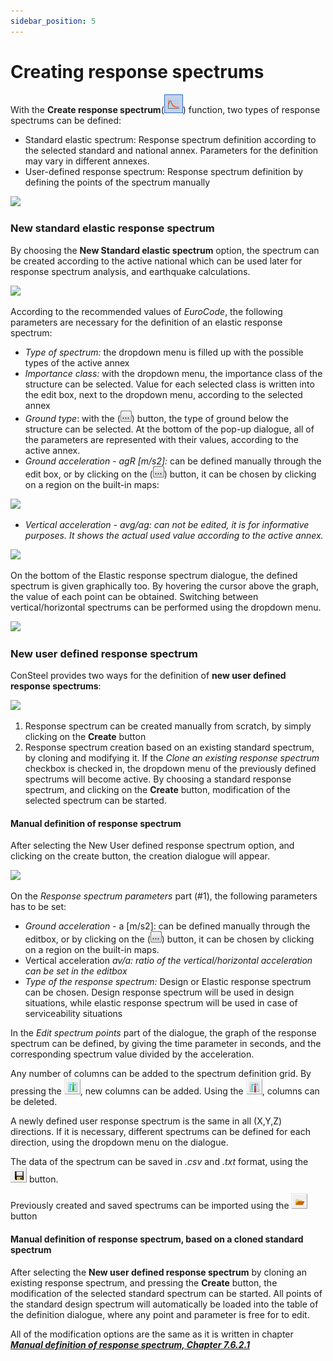 ```yaml
---
sidebar_position: 5
---
```

# Creating response spectrums

With the **Create response spectrum**(![](./img/wp-content-uploads-2021-04-cmd_response_spectrum.png)) function, two types of response spectrums can be defined:

<!-- /wp:paragraph -->

<!-- wp:list -->

- Standard elastic spectrum: Response spectrum definition according to the selected standard and national annex. Parameters for the definition may vary in different annexes.
- User-defined response spectrum: Response spectrum definition by defining the points of the spectrum manually

<!-- /wp:list -->

<!-- wp:image {"align":"center","id":10470,"sizeSlug":"large","linkDestination":"media"} -->

[![](https://consteelsoftware.com/wp-content/uploads/2021/04/7-6-CREATING-RESPONSE-SPECTRUMS.png)](./img/wp-content-uploads-2021-04-7-6-CREATING-RESPONSE-SPECTRUMS.png)

<!-- /wp:image -->

<!-- wp:heading {"level":3} -->

### New standard elastic response spectrum

<!-- /wp:heading -->

<!-- wp:paragraph -->

By choosing the **New Standard elastic spectrum** option, the spectrum can be created according to the active national which can be used later for response spectrum analysis, and earthquake calculations.

<!-- /wp:paragraph -->

<!-- wp:image {"align":"right","id":10476,"width":296,"height":377,"sizeSlug":"full","linkDestination":"media"} -->

[![](https://consteelsoftware.com/wp-content/uploads/2021/04/7-6-1-NEW-STANDARD-ELASTIC-RESPONSE-SPECTRUM.png)](./img/wp-content-uploads-2021-04-7-6-1-NEW-STANDARD-ELASTIC-RESPONSE-SPECTRUM.png)

<!-- /wp:image -->

<!-- wp:paragraph -->

According to the recommended values of _EuroCode_, the following parameters are necessary for the definition of an elastic response spectrum:

<!-- /wp:paragraph -->

<!-- wp:list -->

- _Type of spectrum:_ the dropdown menu is filled up with the possible types of the active annex
- _Importance class:_ with the dropdown menu, the importance class of the structure can be selected. Value for each selected class is written into the edit box, next to the dropdown menu, according to the selected annex
- _Ground type_: with the (![](./img/wp-content-uploads-2021-04-3dots-button.png)) button, the type of ground below the structure can be selected. At the bottom of the pop-up dialogue, all of the parameters are represented with their values, according to the active annex.
- _Ground acceleration - agR \[m/s2]:_ can be defined manually through the edit box, or by clicking on the (![](./img/wp-content-uploads-2021-04-3dots-button.png)) button, it can be chosen by clicking on a region on the built-in maps:

<!-- /wp:list -->

<!-- wp:image {"align":"center","id":10482,"width":437,"height":330,"sizeSlug":"full","linkDestination":"media"} -->

[![](https://consteelsoftware.com/wp-content/uploads/2021/04/7-6-1.2-NEW-STANDARD-ELASTIC-RESPONSE-SPECTRUM.png)](./img/wp-content-uploads-2021-04-7-6-1.2-NEW-STANDARD-ELASTIC-RESPONSE-SPECTRUM.png)

<!-- /wp:image -->

<!-- wp:list -->

- _Vertical acceleration - avg/ag: can not be edited, it is for informative purposes. It shows the actual used value according to the active annex._

<!-- /wp:list -->

<!-- wp:image {"align":"center","id":10488,"width":440,"height":484,"sizeSlug":"full","linkDestination":"media"} -->

[![](https://consteelsoftware.com/wp-content/uploads/2021/04/7-6-1.3-NEW-STANDARD-ELASTIC-RESPONSE-SPECTRUM.png)](./img/wp-content-uploads-2021-04-7-6-1.3-NEW-STANDARD-ELASTIC-RESPONSE-SPECTRUM.png)

<!-- /wp:image -->

<!-- wp:paragraph -->

On the bottom of the Elastic response spectrum dialogue, the defined spectrum is given graphically too. By hovering the cursor above the graph, the value of each point can be obtained. Switching between vertical/horizontal spectrums can be performed using the dropdown menu.

<!-- /wp:paragraph -->

<!-- wp:image {"align":"center","id":10494,"width":408,"height":200,"sizeSlug":"full","linkDestination":"media"} -->

[![](https://consteelsoftware.com/wp-content/uploads/2021/04/7-6-1.4-NEW-STANDARD-ELASTIC-RESPONSE-SPECTRUM.png)](./img/wp-content-uploads-2021-04-7-6-1.4-NEW-STANDARD-ELASTIC-RESPONSE-SPECTRUM.png)

<!-- /wp:image -->

<!-- wp:heading {"level":3} -->

### New user defined response spectrum

<!-- /wp:heading -->

<!-- wp:paragraph -->

ConSteel provides two ways for the definition of **new user defined response spectrums**:

<!-- /wp:paragraph -->

<!-- wp:image {"align":"center","id":10500,"width":582,"height":194,"sizeSlug":"full","linkDestination":"media"} -->

[![](https://consteelsoftware.com/wp-content/uploads/2021/04/7.6.2.-NEW-USER-DEFINED-RESPONSE-SPECTRUM.png)](./img/wp-content-uploads-2021-04-7.6.2.-NEW-USER-DEFINED-RESPONSE-SPECTRUM.png)

<!-- /wp:image -->

<!-- wp:list {"ordered":true,"type":"1"} -->

1. Response spectrum can be created manually from scratch, by simply clicking on the **Create** button
2. Response spectrum creation based on an existing standard spectrum, by cloning and modifying it. If the _Clone an existing response spectrum_ checkbox is checked in, the dropdown menu of the previously defined spectrums will become active. By choosing a standard response spectrum, and clicking on the **Create** button, modification of the selected spectrum can be started.

<!-- /wp:list -->

<!-- wp:spacer -->

<!-- /wp:spacer -->

<!-- wp:heading {"level":4} -->

#### Manual definition of response spectrum

<!-- /wp:heading -->

<!-- wp:paragraph -->

After selecting the New User defined response spectrum option, and clicking on the create button, the creation dialogue will appear.

<!-- /wp:paragraph -->

<!-- wp:image {"align":"right","id":10506,"width":467,"height":512,"sizeSlug":"full","linkDestination":"media"} -->

[![](https://consteelsoftware.com/wp-content/uploads/2021/04/7.6.2.1-MANUAL-DEFINITION-OF-RESPONSE-SPECTRUM.png)](./img/wp-content-uploads-2021-04-7.6.2.1-MANUAL-DEFINITION-OF-RESPONSE-SPECTRUM.png)

<!-- /wp:image -->

<!-- wp:paragraph -->

On the _Response spectrum parameters_ part (#1), the following parameters has to be set:

<!-- /wp:paragraph -->

<!-- wp:list -->

- _Ground acceleration -_ a [m/s2]: can be defined manually through the editbox, or by clicking on the (![](./img/wp-content-uploads-2021-04-3dots-button.png)) button, it can be chosen by clicking on a region on the built-in maps.
- Vertical acceleration _av/a: ratio of the vertical/horizontal acceleration can be set in the editbox_
- _Type of the response spectrum:_ Design or Elastic response spectrum can be chosen. Design response spectrum will be used in design situations, while elastic response spectrum will be used in case of serviceability situations

<!-- /wp:list -->

<!-- wp:paragraph -->

In the _Edit spectrum points_ part of the dialogue, the graph of the response spectrum can be defined, by giving the time parameter in seconds, and the corresponding spectrum value divided by the acceleration.

<!-- /wp:paragraph -->

<!-- wp:paragraph -->

Any number of columns can be added to the spectrum definition grid. By pressing the ![](./img/wp-content-uploads-2021-04-spectr_add_col.png), new columns can be added. Using the ![](./img/wp-content-uploads-2021-04-spectr_remove_col.png), columns can be deleted.

<!-- /wp:paragraph -->

<!-- wp:paragraph -->

A newly defined user response spectrum is the same in all (X,Y,Z) directions. If it is necessary, different spectrums can be defined for each direction, using the dropdown menu on the dialogue.

<!-- /wp:paragraph -->

<!-- wp:paragraph -->

The data of the spectrum can be saved in *.csv* and *.txt* format, using the ![](./img/wp-content-uploads-2021-04-cmd_save.png) button.

<!-- /wp:paragraph -->

<!-- wp:paragraph -->

Previously created and saved spectrums can be imported using the ![](./img/wp-content-uploads-2021-04-cmd_open.png) button

<!-- /wp:paragraph -->

<!-- wp:heading {"level":4} -->

#### Manual definition of response spectrum, based on a cloned standard spectrum

<!-- /wp:heading -->

<!-- wp:paragraph -->

After selecting the **New user defined response spectrum** by cloning an existing response spectrum, and pressing the **Create** button, the modification of the selected standard spectrum can be started. All points of the standard design spectrum will automatically be loaded into the table of the definition dialogue, where any point and parameter is free for to edit.

<!-- /wp:paragraph -->

<!-- wp:paragraph -->

All of the modification options are the same as it is written in chapter **_[Manual definition of response spectrum, Chapter 7.6.2.1](../7_0_masses/7_5_creating-response-spectrums.md)_**

<!-- /wp:paragraph -->
